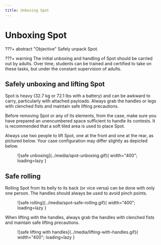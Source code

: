 ```yaml
---
title: Unboxing Spot
---
```


# Unboxing Spot

???+ abstract "Objective"
    Safely unpack Spot.

???+ warning
    The initial unboxing and handling of Spot should be carried out by adults. Over time, students can be trained and certified to take on these tasks, but under the constant supervision of adults.

## Safely unboxing and lifting Spot

Spot is heavy (32.7 kg or 72.1 lbs with a battery) and can be awkward to carry, particularly with attached payloads. Always grab the handles or legs with clenched fists and maintain safe lifting precautions.

Before removing Spot or any of its elements, from the case, make sure you have prepared an unencumbered space sufficient to handle its contests. It is recommended that a soft tiled area is used to place Spot.

Always use two people to lift Spot, one at the front and one at the rear, as pictured below. Your case configuration may differ slightly as depicted below. 

<figure markdown="span">
  ![safe unboxing](../media/spot-unboxing.gif){ width="400"; loading=lazy }
</figure>

## Safe rolling

Rolling Spot from its belly to its back (or vice versa) can be done with only one person. The handles should always be used to avoid pinch points.

<figure markdown="span">
  ![safe rolling](../media/spot-safe-rolling.gif){ width="400"; loading=lazy }
</figure>

When lifting with the handles, always grab the handles with clenched fists and maintain safe lifting precautions.

<figure markdown="span">
  ![safe lifting with handles](../media/lifting-with-handles.gif){ width="400"; loading=lazy }
</figure>